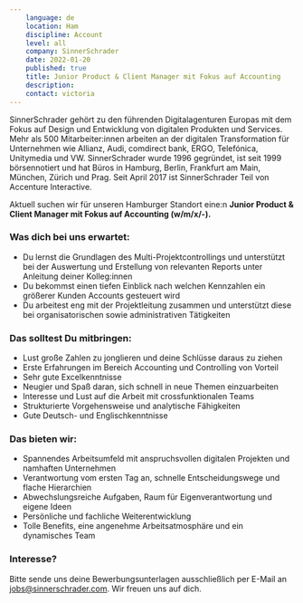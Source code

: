 ```yaml
---
    language: de
    location: Ham
    discipline: Account 
    level: all
    company: SinnerSchrader
    date: 2022-01-20
    published: true
    title: Junior Product & Client Manager mit Fokus auf Accounting
    description: 
    contact: victoria
---
```


SinnerSchrader gehört zu den führenden Digitalagenturen Europas mit dem Fokus auf Design und Entwicklung von digitalen Produkten und Services. Mehr als 500 Mitarbeiter:innen arbeiten an der digitalen Transformation für Unternehmen wie Allianz, Audi, comdirect bank, ERGO, Telefónica, Unitymedia und VW. SinnerSchrader wurde 1996 gegründet, ist seit 1999 börsennotiert und hat Büros in Hamburg, Berlin, Frankfurt am Main, München, Zürich und Prag. Seit April 2017 ist SinnerSchrader Teil von Accenture Interactive.
 
Aktuell suchen wir für unseren Hamburger Standort eine:n **Junior Product & Client Manager mit Fokus auf Accounting (w/m/x/-).**
 
### Was dich bei uns erwartet:
 
- Du lernst die Grundlagen des Multi-Projektcontrollings und unterstützt bei der Auswertung und Erstellung von relevanten Reports unter Anleitung deiner Kolleg:innen
- Du bekommst einen tiefen Einblick nach welchen Kennzahlen ein größerer Kunden Accounts gesteuert wird
- Du arbeitest eng mit der Projektleitung zusammen und unterstützt diese bei organisatorischen sowie administrativen Tätigkeiten 
 
### Das solltest Du mitbringen:
 
- Lust große Zahlen zu jonglieren und deine Schlüsse daraus zu ziehen 
- Erste Erfahrungen im Bereich Accounting und Controlling von Vorteil 
- Sehr gute Excelkenntnisse 
- Neugier und Spaß daran, sich schnell in neue Themen einzuarbeiten
- Interesse und Lust auf die Arbeit mit crossfunktionalen Teams
- Strukturierte Vorgehensweise und analytische Fähigkeiten
- Gute Deutsch- und Englischkenntnisse

### Das bieten wir:
 
- Spannendes Arbeitsumfeld mit anspruchsvollen digitalen Projekten und namhaften Unternehmen
- Verantwortung vom ersten Tag an, schnelle Entscheidungswege und flache Hierarchien
- Abwechslungsreiche Aufgaben, Raum für Eigenverantwortung und eigene Ideen
- Persönliche und fachliche Weiterentwicklung
- Tolle Benefits, eine angenehme Arbeitsatmosphäre und ein dynamisches Team

### Interesse?
 
Bitte sende uns deine Bewerbungsunterlagen ausschließlich per E-Mail an <jobs@sinnerschrader.com>. Wir freuen uns auf dich.

